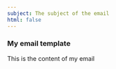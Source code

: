 ```yaml
---
subject: The subject of the email
html: false
---
```

### My email template
This is the content of my email